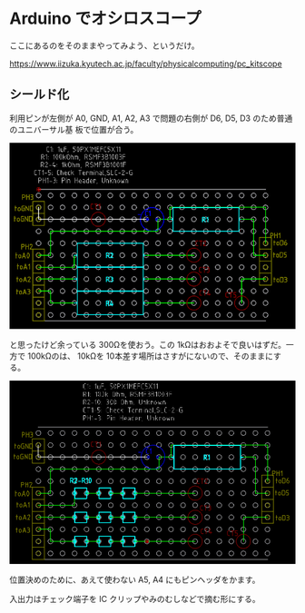 # Arduino でオシロスコープ

ここにあるのをそのままやってみよう、というだけ。

https://www.iizuka.kyutech.ac.jp/faculty/physicalcomputing/pc_kitscope

## シールド化

利用ピンが左側が A0, GND, A1, A2, A3 で問題の右側が D6, D5, D3 のため普通のユニバーサル基
板で位置が合う。

![シールド設計図](./librecad/Ossillo_1.png)

と思ったけど余っている 300Ωを使おう。この 1kΩはおおよそで良いはずだ。一方で 100kΩのは、
10kΩを 10本差す場所はさすがにないので、そのままにする。

![シールド設計図 2](./librecad/Ossillo2.png)

位置決めのために、あえて使わない A5, A4 にもピンヘッダをかます。

入出力はチェック端子を IC クリップやみのむしなどで摘む形にする。
